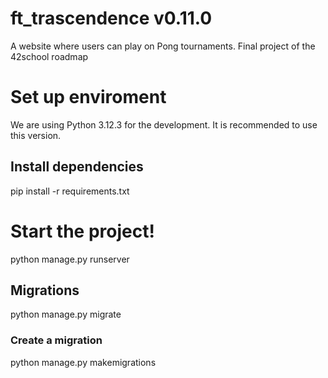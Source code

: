 # ft_trascendence v0.11.0
A website where users can play on Pong tournaments. Final project of the 42school roadmap


# Set up enviroment
We are using Python 3.12.3 for the development. It is recommended to use this version.

## Install dependencies
pip install -r requirements.txt

# Start the project!
python manage.py runserver

## Migrations
python manage.py migrate

### Create a migration
python manage.py makemigrations
